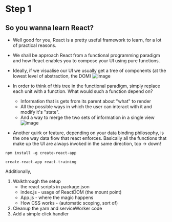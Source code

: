 # Step 1

## So you wanna learn React?

- Well good for you, React is a pretty useful framework to learn, for a lot of practical reasons.
- We shall be approach React from a functional programming paradigm and how React enables you to compose your UI using pure functions.
- Ideally, if we visualise our UI we usually get a tree of components (at the lowest level of abstraction, the DOM)
  ![image](https://tariqaustralia.files.wordpress.com/2013/03/dom_tree.gif)
- In order to think of this tree in the functional paradigm, simply replace each unit with a function. What would such a function depend on?

  - Information that is gets from its parent about "what" to render
  - All the possible ways in which the user can interact with it and modify it's "state".
  - And a way to merge the two sets of information in a single view
    ![image](https://tariqaustralia.files.wordpress.com/2013/03/dom_tree.gif)

- Another quirk or feature, depending on your data binding philosophy, is the one way data flow that react enforces. Basically all the functions that make up the UI are always invoked in the same direction, top -> down!

```
npm install -g create-react-app

create-react-app react-training
```

Additionally,

1. Walkthrough the setup
   - the react scripts in package.json
   - index.js - usage of ReactDOM (the mount point)
   - App.js - where the magic happens
   - How CSS works - (automatic scoping, sort of)
1. Cleanup the yarn and serviceWorker code
1. Add a simple click handler
